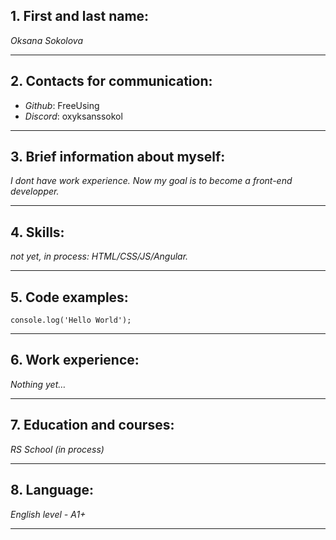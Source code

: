 ## 1. First and last name:
*Oksana Sokolova*
****

## 2. Contacts for communication:
* *Github*: FreeUsing
* *Discord*: oxyksanssokol
****

## 3. Brief information about myself:
*I dont have work experience. Now my goal is to become a front-end developper.*
****

## 4. Skills:
*not yet, in process: HTML/CSS/JS/Angular.*
****

## 5. Code examples:
```
console.log('Hello World');
```
****

## 6. Work experience:
*Nothing yet…*
****

## 7. Education and courses:
*RS School (in process)*
****

## 8. Language:
*English level - A1+*
****
